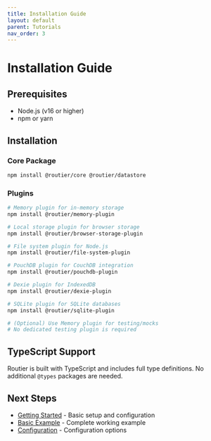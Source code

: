 ```yaml
---
title: Installation Guide
layout: default
parent: Tutorials
nav_order: 3
---
```


# Installation Guide

## Prerequisites

- Node.js (v16 or higher)
- npm or yarn

## Installation

### Core Package

```bash
npm install @routier/core @routier/datastore
```

### Plugins

```bash
# Memory plugin for in-memory storage
npm install @routier/memory-plugin

# Local storage plugin for browser storage
npm install @routier/browser-storage-plugin

# File system plugin for Node.js
npm install @routier/file-system-plugin

# PouchDB plugin for CouchDB integration
npm install @routier/pouchdb-plugin

# Dexie plugin for IndexedDB
npm install @routier/dexie-plugin

# SQLite plugin for SQLite databases
npm install @routier/sqlite-plugin

# (Optional) Use Memory plugin for testing/mocks
# No dedicated testing plugin is required
```

## TypeScript Support

Routier is built with TypeScript and includes full type definitions. No additional `@types` packages are needed.

## Next Steps

- [Getting Started](getting-started.md) - Basic setup and configuration
- [Basic Example](basic-example.md) - Complete working example
- [Configuration](configuration.md) - Configuration options
